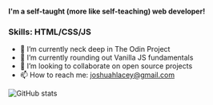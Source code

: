 #### I'm a self-taught (more like self-teaching) web developer!


### Skills: HTML/CSS/JS 

- 🔭 I’m currently neck deep in The Odin Project
- 🌱 I’m currently rounding out Vanilla JS fundamentals
- 👯 I’m looking to collaborate on open source projects
- 📫 How to reach me: [joshuahlacey@gmail.com](mailto:joshuahlacey@gmail.com)

![GitHub stats](https://github-readme-stats.vercel.app/api?username=jhylacey&show_icons=true)
